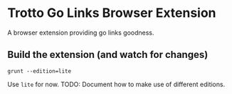 # Trotto Go Links Browser Extension
A browser extension providing go links goodness.

## Build the extension (and watch for changes)

```
grunt --edition=lite
```

Use `lite` for now. TODO: Document how to make use of different editions.
